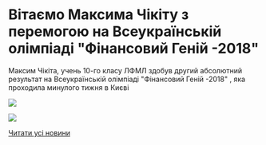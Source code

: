 # Вітаємо Максима Чікіту з перемогою на Всеукраїнській олімпіаді &quot;Фінансовий Геній -2018&quot;

Максим Чікіта, учень 10-го класу ЛФМЛ здобув другий абсолютний результат на Всеукраїнській олімпіаді "Фінансовий Геній -2018" , яка проходила минулого тижня в Києві


![](/images/blog/вітаємо-максима-чікіту-з-перемогою-на-всеукраїнській/31084195_1790111781049962_8340618268817489920_o.jpg)



![](/images/blog/вітаємо-максима-чікіту-з-перемогою-на-всеукраїнській/31097766_1790112057716601_5099161499398569984_n.jpg)




[Читати усі новини](/news)


